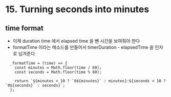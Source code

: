 # 15. Turning seconds into minutes

## time format

- 이제 duration time 에서 elapsed time 을 뺀 시간을 보여줘야 한다
- formatTime 이라는 메소드를 만들어서 timerDuration - elapsedTime 을 인자로 넘겨준다

```
  _formatTime = (time) => {
    const minutes = Math.floor(time / 60);
    const seconds = Math.floor(time % 60);

    return `${minutes < 10 ? `0${minutes}` : minutes}:${seconds < 10 ? `0${seconds}` : seconds}`;
  };
```
